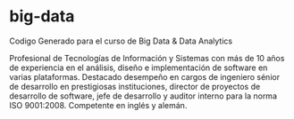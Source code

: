 # big-data
Codigo Generado para el curso de Big Data &amp; Data Analytics

Profesional de Tecnologías de Información y Sistemas con más de 10 años de experiencia en el análisis, diseño e implementación de software en varias plataformas. Destacado desempeño en cargos de ingeniero sénior de desarrollo en prestigiosas instituciones, director de proyectos de desarrollo de software, jefe de desarrollo y auditor interno para la norma ISO 9001:2008. Competente en inglés y alemán.
